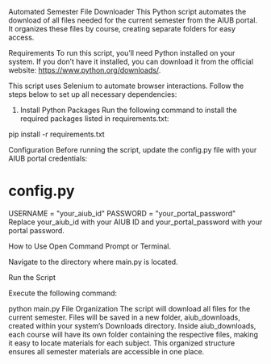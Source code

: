 Automated Semester File Downloader
This Python script automates the download of all files needed for the current semester from the AIUB portal. It organizes these files by course, creating separate folders for easy access.

Requirements
To run this script, you’ll need Python installed on your system. If you don’t have it installed, you can download it from the official website: https://www.python.org/downloads/.

This script uses Selenium to automate browser interactions. Follow the steps below to set up all necessary dependencies:

1. Install Python Packages
   Run the following command to install the required packages listed in requirements.txt:

pip install -r requirements.txt

Configuration
Before running the script, update the config.py file with your AIUB portal credentials:

# config.py

USERNAME = "your_aiub_id"
PASSWORD = "your_portal_password"
Replace your_aiub_id with your AIUB ID and your_portal_password with your portal password.

How to Use
Open Command Prompt or Terminal.

Navigate to the directory where main.py is located.

Run the Script

Execute the following command:

python main.py
File Organization
The script will download all files for the current semester.
Files will be saved in a new folder, aiub_downloads, created within your system’s Downloads directory.
Inside aiub_downloads, each course will have its own folder containing the respective files, making it easy to locate materials for each subject.
This organized structure ensures all semester materials are accessible in one place.
